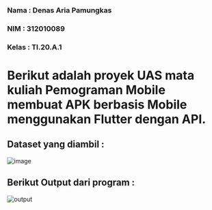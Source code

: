 ### Nama     : Denas Aria Pamungkas
### NIM      : 312010089
### Kelas    : TI.20.A.1

# Berikut adalah proyek UAS mata kuliah Pemograman Mobile membuat APK berbasis Mobile menggunakan Flutter dengan API. 

## Dataset yang diambil :

![image](https://github.com/DenasAria/UAS_Pemograman/assets/101621068/bb55dc70-1db3-430c-a717-d90db528f020)

## Berikut Output dari program :

![output](https://github.com/DenasAria/UAS_Pemograman/assets/101621068/bf5c0294-aa39-4dd2-bf1e-d67d45345938)